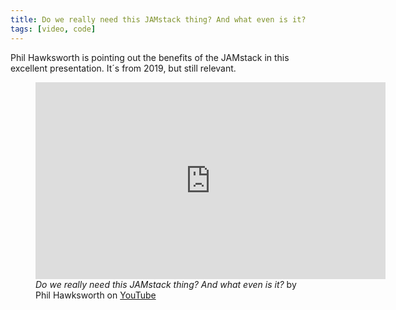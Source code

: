 ```yaml
---
title: Do we really need this JAMstack thing? And what even is it?
tags: [video, code]
---
```

Phil Hawksworth is pointing out the benefits of the JAMstack in this excellent presentation. It´s from 2019, but still relevant.

<figure>
<iframe width="560" height="315" src="https://www.youtube.com/embed/YljH-aqKUFk" title="YouTube video player" frameborder="0" allow="accelerometer; autoplay; clipboard-write; encrypted-media; gyroscope; picture-in-picture" allowfullscreen></iframe>
<figcaption><cite>Do we really need this JAMstack thing? And what even is it?</cite> by Phil Hawksworth on <a href="https://youtu.be/YljH-aqKUFk">YouTube</a></figcaption>
</figure>